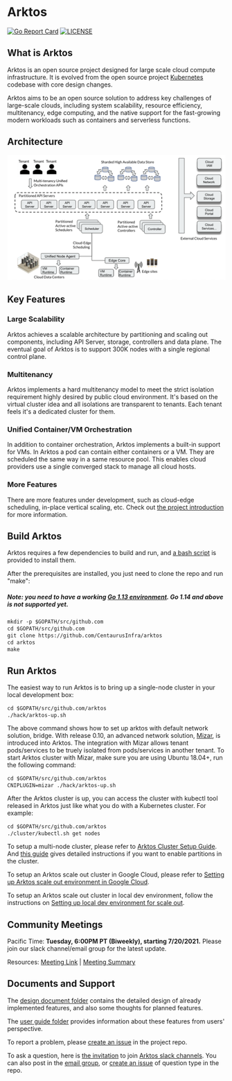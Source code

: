 # Arktos



[![Go Report Card](https://goreportcard.com/badge/github.com/CentaurusInfra/arktos)](https://goreportcard.com/report/github.com/CentaurusInfra/arktos)
[![LICENSE](https://img.shields.io/badge/license-apache%202.0-green)](https://github.com/CentaurusInfra/arktos/blob/master/LICENSE)


## What is Arktos

Arktos is an open source project designed for large scale cloud compute infrastructure. It is evolved from the open source project [Kubernetes](https://github.com/kubernetes/kubernetes) codebase with core design changes. 

Arktos aims to be an open source solution to address key challenges of large-scale clouds, including system scalability, resource efficiency, multitenancy, edge computing, and the native support for the fast-growing modern workloads such as containers and serverless functions. 

## Architecture
![Architecture Diagram](https://raw.githubusercontent.com/CentaurusInfra/arktos/master/docs/design-proposals/arch/project_architecture.png)
## Key Features

### Large Scalability

Arktos achieves a scalable architecture by partitioning and scaling out components, including API Server, storage, controllers and data plane. The eventual goal of Arktos is to support 300K nodes with a single regional control plane.

### Multitenancy

Arktos implements a hard multitenancy model to meet the strict isolation requirement highly desired by public cloud environment. It's based on the virtual cluster idea and all isolations are transparent to tenants. Each tenant feels it's a dedicated cluster for them. 

### Unified Container/VM Orchestration

In addition to container orchestration, Arktos implements a built-in support for VMs. In Arktos a pod can contain either containers or a VM. They are scheduled the same way in a same resource pool. This enables cloud providers use a single converged stack to manage all cloud hosts.

### More Features

There are more features under development, such as cloud-edge scheduling, in-place vertical scaling, etc. Check out [the project introduction](https://docs.google.com/presentation/d/1PG1m27MYRh4kuq654W9HvdoZ5QDX9tWxoCMCfeOZUrE/edit#slide=id.g8a27d34398_8_0) for more information.


## Build Arktos

Arktos requires a few dependencies to build and run, and [a bash script](https://github.com/CentaurusInfra/arktos/tree/master/hack/setup-dev-node.sh) is provided to install them.

After the prerequisites are installed, you just need to clone the repo and run "make":

##### Note: you need to have a working [Go 1.13 environment](https://golang.org/doc/install). Go 1.14 and above is not supported yet.

```
mkdir -p $GOPATH/src/github.com
cd $GOPATH/src/github.com
git clone https://github.com/CentaurusInfra/arktos
cd arktos
make
```

## Run Arktos
The easiest way to run Arktos is to bring up a single-node cluster in your local development box:

```
cd $GOPATH/src/github.com/arktos
./hack/arktos-up.sh
```

The above command shows how to set up arktos with default network solution, bridge. With release 0.10, an advanced network solution,
[Mizar](https://github.com/CentaurusInfra/mizar), is introduced into Arktos. The integration with Mizar allows tenant pods/services to
be truely isolated from pods/services in another tenant. To start Arktos cluster with Mizar, make sure you are using Ubuntu 18.04+, run the following command:

```
cd $GOPATH/src/github.com/arktos
CNIPLUGIN=mizar ./hack/arktos-up.sh
```

After the Arktos cluster is up, you can access the cluster with kubectl tool released in Arktos just like what you do with a Kubernetes cluster. For example:

```
cd $GOPATH/src/github.com/arktos
./cluster/kubectl.sh get nodes
```

To setup a multi-node cluster, please refer to [Arktos Cluster Setup Guide](docs/setup-guide/multi-node-dev-cluster.md). And [this guide](docs/setup-guide/arktos-apiserver-partition.md) gives detailed instructions if you want to enable partitions in the cluster.

To setup an Arktos scale out cluster in Google Cloud, please refer to [Setting up Arktos scale out environment in Google Cloud](docs/setup-guide/cluster-up-kube-up.md). 

To setup an Arktos scale out cluster in local dev environment, follow the instructions on [Setting up local dev environment for scale out](docs/setup-guide/scale-out-local-dev-setup.md).

## Community Meetings 

 Pacific Time: **Tuesday, 6:00PM PT (Biweekly), starting 7/20/2021.** Please join our slack channel/email group for the latest update. 

 Resources: [Meeting Link](https://futurewei.zoom.us/j/92636035970) | [Meeting Summary](https://docs.google.com/document/d/1Cwpp44pQhMZ_MQ4ebralDHCt0AZHqhSkj14kNAzA7lY/edit#)

## Documents and Support

The [design document folder](https://github.com/CentaurusInfra/arktos/tree/master/docs/design-proposals/) contains the detailed design of already implemented features, and also some thoughts for planned features.

The [user guide folder](https://github.com/CentaurusInfra/arktos/tree/master/docs/user-guide/) provides information about these features from users' perspective.

To report a problem, please [create an issue](https://github.com/CentaurusInfra/arktos/issues) in the project repo. 

To ask a question, here is [the invitation](https://join.slack.com/t/arktosworkspace/shared_invite/zt-cmak5gjq-rBxX4vX2TGMyNeU~jzAMLQ) to join [Arktos slack channels](http://arktosworkspace.slack.com/). You can also post in the [email group](https://groups.google.com/forum/#!forum/arktos-user), or [create an issue](https://github.com/CentaurusInfra/arktos/issues) of question type in the repo.
